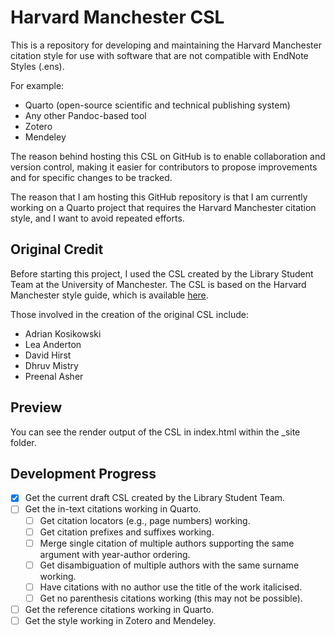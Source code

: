# Harvard Manchester CSL

This is a repository for developing and maintaining the Harvard Manchester citation style for use with software that are not compatible with EndNote Styles (.ens).

For example:

- Quarto (open-source scientific and technical publishing system)
- Any other Pandoc-based tool
- Zotero
- Mendeley

The reason behind hosting this CSL on GitHub is to enable collaboration and version control, making it easier for contributors to propose improvements and for specific changes to be tracked.

The reason that I am hosting this GitHub repository is that I am currently working on a Quarto project that requires the Harvard Manchester citation style, and I want to avoid repeated efforts.

## Original Credit

Before starting this project, I used the CSL created by the Library Student Team at the University of Manchester. The CSL is based on the Harvard Manchester style guide, which is available [here](https://subjects.library.manchester.ac.uk/referencing/harvard).

Those involved in the creation of the original CSL include:

- Adrian Kosikowski
- Lea Anderton
- David Hirst
- Dhruv Mistry
- Preenal Asher

## Preview

You can see the render output of the CSL in index.html within the _site folder.

## Development Progress

- [x] Get the current draft CSL created by the Library Student Team.
- [ ] Get the in-text citations working in Quarto.
  - [ ] Get citation locators (e.g., page numbers) working.
  - [ ] Get citation prefixes and suffixes working.
  - [ ] Merge single citation of multiple authors supporting the same argument with year-author ordering.
  - [ ] Get disambiguation of multiple authors with the same surname working.
  - [ ] Have citations with no author use the title of the work italicised.
  - [ ] Get no parenthesis citations working (this may not be possible).
- [ ] Get the reference citations working in Quarto.
- [ ] Get the style working in Zotero and Mendeley.